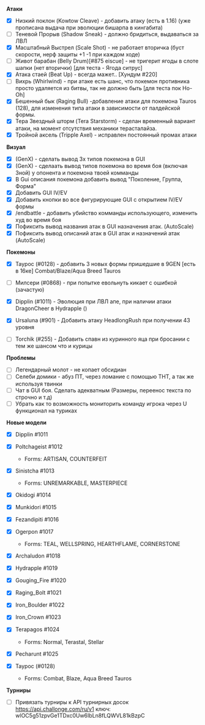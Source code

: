 **Атаки**
- [x]  Низкий поклон (Kowtow Cleave) - добавить атаку (есть в 1.16) (уже прописана выдача при эволюции бишарпа в кингабита)
- [ ]  Теневой Прорыв (Shadow Sneak) - должно бридиться, выдаваться за ЛВЛ
- [x]  Масштабный Выстрел (Scale Shot)  - не работает вторичка (буст скорости, нерф защиты +1 -1 при каждом ходе)
- [ ]  Живот барабан (Belly Drum)[#875 eiscue] - не тригерит ягоды в слоте шапки (нет вторички) [для теста - Ягода ситрус]
- [x] Атака стаей (Beat Up) - всегда мажет.. [Хундум #220]
- [ ] Вихрь (Whirlwind) - при атаке есть шанс, что покемон противника просто удаляется из битвы, так не должно быть [для теста пок Ho-Oh]
- [x] Бешенный бык (Raging Bull) -добавление атаки для покемона Tauros (128), для изменения типа атаки в зависимости от палдейской формы.
- [x] Тера Звездный шторм (Tera Starstorm) - сделан временный вариант атаки, на момент отсутствия механики терасталайза.
- [x] Тройной аксель (Tripple Axel) - исправлен постоянный промах атаки

**Визуал**
- [x]  (GenX) - сделать вывод 3х типов покемона в GUI
- [x]  (GenX) - сделаать вывод типов покемона во время боя (включая 3ной) у опонента и покемона твоей комманды
- [x]  В Gui описания покемона добавить вывод "Поколение, Группа, Форма"
- [x]  Добавить GUI IV/EV
- [x]  Добавить кнопки во все фигурирующие GUI с открытием IV/EV формы
- [x]  /endbattle - добавить убийство комманды использующего, изменить худ во время боя
- [x] Пофиксить вывод названия атак в GUI назначения атак. (AutoScale)
- [x] Пофиксить вывод описаний атак в GUI атак и назначений атак (AutoScale)

**Покемоны**
- [x] Таурос (#0128) - добавить 3 новых формы пришедшие в 9GEN [есть в 16ке] Combat/Blaze/Aqua Breed Tauros
- [ ] Милсери (#0868) - при попытке евольнуть кикает с ошибкой (зачастую)
- [x] Dipplin (#1011) - Эволюция при ЛВЛ апе, при наличии атаки DragonCheer в Hydrapple ()
- [x] Ursaluna (#901) - Добавить атаку HeadlongRush при получении 43 уровня
- [ ] Torchik (#255) - Добавить спавн из куринного яца при бросании с тем же шансом что и курицы


**Проблемы**
- [ ] Легендарный молот - не копает обсидиан
- [ ] Селеби домики - абуз ПТ, через ломание с помощью ТНТ, а так же используя твинки
- [ ] Чат в GUI боя. Сделать адекватным (Размеры, переенос текста по строчно и т.д)
- [ ] Убрать как то возможность мониторить команду игрока через U функционал на туриках

**Новые модели**
- [x] Dipplin #1011
- [x] Poltchageist #1012
	* Forms: ARTISAN, COUNTERFEIT
- [x] Sinistcha #1013
	* Forms: UNREMARKABLE, MASTERPIECE
- [x] Okidogi #1014
- [x] Munkidori #1015
- [x] Fezandipiti #1016
- [x] Ogerpon #1017
    * Forms: TEAL, WELLSPRING,  HEARTHFLAME,  CORNERSTONE
- [x] Archaludon #1018
- [x] Hydrapple #1019
- [x] Gouging_Fire #1020
- [x] Raging_Bolt #1021
- [x] Iron_Boulder #1022
- [x] Iron_Crown #1023
- [x] Terapagos #1024
   * Forms: Normal, Terastal, Stellar
- [x] Pecharunt #1025

- [x] Таурос (#0128)
    * Forms: Combat, Blaze, Aqua Breed Tauros

**Турниры**
- [ ] Привязать турниры к API турнирных досок https://api.challonge.com/ru/v1 ключ: wlOC5g51zpvGe1TDxc0Uw6IbLn8fLQWVL81kBzpC
